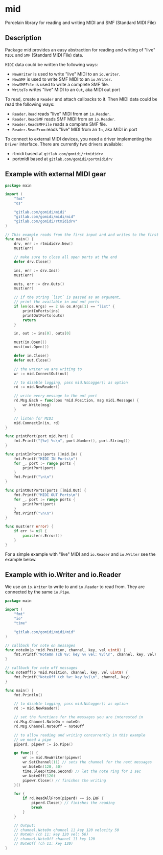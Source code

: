 # mid
Porcelain library for reading and writing MIDI and SMF (Standard MIDI File) 

## Description

Package mid provides an easy abstraction for reading and writing of "live" `MIDI` and `SMF` 
(Standard MIDI File) data.

`MIDI` data could be written the following ways:

- `NewWriter` is used to write "live" MIDI to an `io.Writer`.
- `NewSMF` is used to write SMF MIDI to an `io.Writer`.
- `NewSMFFile` is used to write a complete SMF file.
- `WriteTo` writes "live" MIDI to an `Out`, aka MIDI out port

To read, create a `Reader` and attach callbacks to it.
Then MIDI data could be read the following ways:

- `Reader.Read` reads "live" MIDI from an `io.Reader`.
- `Reader.ReadSMF` reads SMF MIDI from an `io.Reader`.
- `Reader.ReadSMFFile` reads a complete SMF file.
- `Reader.ReadFrom` reads "live" MIDI from an `In`, aka MIDI in port

To connect to external MIDI devices, you need a driver implementing the `Driver` interface. There are currently two drivers available: 
- rtmidi based at `gitlab.com/gomidi/rtmididrv`
- portmidi based at `gitlab.com/gomidi/portmididrv`

## Example with external MIDI gear

```go
package main

import (
	"fmt"
	"os"

	"gitlab.com/gomidi/midi"
	"gitlab.com/gomidi/midi/mid"
	"gitlab.com/gomidi/rtmididrv"
)

// This example reads from the first input and and writes to the first output port
func main() {
	drv, err := rtmididrv.New()
	must(err)

	// make sure to close all open ports at the end
	defer drv.Close()

	ins, err := drv.Ins()
	must(err)

	outs, err := drv.Outs()
	must(err)

	// if the string `list` is passed as an argument,
	// print the available in and out ports
	if len(os.Args) == 2 && os.Args[1] == "list" {
		printInPorts(ins)
		printOutPorts(outs)
		return
	}

	in, out := ins[0], outs[0]

	must(in.Open())
	must(out.Open())

	defer in.Close()
	defer out.Close()

	// the writer we are writing to
	wr := mid.ConnectOut(out)

	// to disable logging, pass mid.NoLogger() as option
	rd := mid.NewReader()

	// write every message to the out port
	rd.Msg.Each = func(pos *mid.Position, msg midi.Message) {
		wr.Write(msg)
	}

	// listen for MIDI
	mid.ConnectIn(in, rd)
}

func printPort(port mid.Port) {
	fmt.Printf("[%v] %s\n", port.Number(), port.String())
}

func printInPorts(ports []mid.In) {
	fmt.Printf("MIDI IN Ports\n")
	for _, port := range ports {
		printPort(port)
	}
	fmt.Printf("\n\n")
}

func printOutPorts(ports []mid.Out) {
	fmt.Printf("MIDI OUT Ports\n")
	for _, port := range ports {
		printPort(port)
	}
	fmt.Printf("\n\n")
}

func must(err error) {
	if err != nil {
		panic(err.Error())
	}
}
```

For a simple example with "live" MIDI and `io.Reader` and `io.Writer` see the example below.

## Example with io.Writer and io.Reader

We use an `io.Writer` to write to and `io.Reader` to read from. They are connected by the same `io.Pipe`.

```go
package main

import (
	"fmt"
	"io"
	"time"

	"gitlab.com/gomidi/midi/mid"
)

// callback for note on messages
func noteOn(p *mid.Position, channel, key, vel uint8) {
	fmt.Printf("NoteOn (ch %v: key %v vel: %v)\n", channel, key, vel)
}

// callback for note off messages
func noteOff(p *mid.Position, channel, key, vel uint8) {
	fmt.Printf("NoteOff (ch %v: key %v)\n", channel, key)
}

func main() {
	fmt.Println()

	// to disable logging, pass mid.NoLogger() as option
	rd := mid.NewReader()

	// set the functions for the messages you are interested in
	rd.Msg.Channel.NoteOn = noteOn
	rd.Msg.Channel.NoteOff = noteOff

	// to allow reading and writing concurrently in this example
	// we need a pipe
	piperd, pipewr := io.Pipe()

	go func() {
		wr := mid.NewWriter(pipewr)
		wr.SetChannel(11) // sets the channel for the next messages
		wr.NoteOn(120, 50)
		time.Sleep(time.Second) // let the note ring for 1 sec
		wr.NoteOff(120)
		pipewr.Close() // finishes the writing
	}()

	for {
		if rd.ReadAllFrom(piperd) == io.EOF {
			piperd.Close() // finishes the reading
			break
		}
	}

	// Output:
	// channel.NoteOn channel 11 key 120 velocity 50
	// NoteOn (ch 11: key 120 vel: 50)
	// channel.NoteOff channel 11 key 120
	// NoteOff (ch 11: key 120)
}
```

